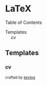 # LaTeX

<div id=toc>
Table of Contents

- [Templates](#templates)
	- [cv](#cv)
</div>

## <a name=#templates>Templates</a>

### <a name=#cv>cv</a>

<small>crafted by [keying](//keyi.ng)</small>

<object data=/src/tex/cv.txt></object>
